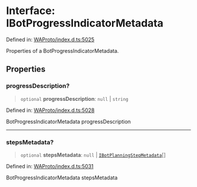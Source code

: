 # Interface: IBotProgressIndicatorMetadata

Defined in: [WAProto/index.d.ts:5025](https://github.com/Fokusdotid/Baileys/blob/49e815e65b8f4aea31725e09dcf4815734557e39/WAProto/index.d.ts#L5025)

Properties of a BotProgressIndicatorMetadata.

## Properties

### progressDescription?

> `optional` **progressDescription**: `null` \| `string`

Defined in: [WAProto/index.d.ts:5028](https://github.com/Fokusdotid/Baileys/blob/49e815e65b8f4aea31725e09dcf4815734557e39/WAProto/index.d.ts#L5028)

BotProgressIndicatorMetadata progressDescription

***

### stepsMetadata?

> `optional` **stepsMetadata**: `null` \| [`IBotPlanningStepMetadata`](../namespaces/BotProgressIndicatorMetadata/interfaces/IBotPlanningStepMetadata.md)[]

Defined in: [WAProto/index.d.ts:5031](https://github.com/Fokusdotid/Baileys/blob/49e815e65b8f4aea31725e09dcf4815734557e39/WAProto/index.d.ts#L5031)

BotProgressIndicatorMetadata stepsMetadata
